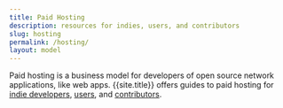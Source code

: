 ```yaml
---
title: Paid Hosting
description: resources for indies, users, and contributors
slug: hosting
permalink: /hosting/
layout: model
---
```


Paid hosting is a business model for developers of open source network applications, like web apps.  {{site.title}} offers guides to paid hosting for [indie developers](./indies), [users](./users), and [contributors](./contributors).
